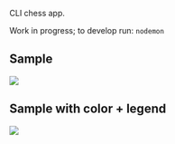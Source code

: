 CLI chess app.

Work in progress; to develop run:
```nodemon```

## Sample
![](images/sample.png)

## Sample with color + legend
![](images/sample_with_color_legend.png)
